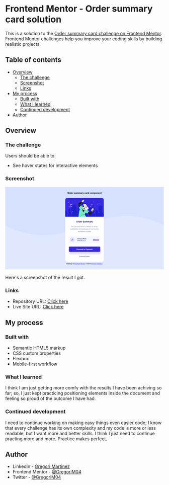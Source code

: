 # Frontend Mentor - Order summary card solution

This is a solution to the [Order summary card challenge on Frontend Mentor](https://www.frontendmentor.io/challenges/order-summary-component-QlPmajDUj). Frontend Mentor challenges help you improve your coding skills by building realistic projects. 


## Table of contents

- [Overview](#overview)
  - [The challenge](#the-challenge)
  - [Screenshot](#screenshot)
  - [Links](#links)
- [My process](#my-process)
  - [Built with](#built-with)
  - [What I learned](#what-i-learned)
  - [Continued development](#continued-development)
- [Author](#author)


## Overview

### The challenge

Users should be able to:

- See hover states for interactive elements

### Screenshot

![](./images/screenshot.png)

Here's a screenshot of the result I got.

### Links

- Repository URL: [Click here](https://github.com/GregoriM04/order-summary-component.git)
- Live Site URL: [Click here](https://your-live-site-url.com)


## My process

### Built with

- Semantic HTML5 markup
- CSS custom properties
- Flexbox
- Mobile-first workflow

### What I learned

I think I am just getting more comfy with the results I have been achiving so far; so, I just kept practicing positioning elements inside the document and feeling so proud of the outcome I have had.

### Continued development

I need to continue working on making easy things even easier code; I know that every challenge has its own complexity and my code is more or less readable, but I want more and better skills. I think I just need to continue practing more and more. Practice makes perfect.


## Author

- LinkedIn - [Gregori Martinez](https://www.linkedin.com/in/gregorim04/)
- Frontend Mentor - [@GregoriM04](https://www.frontendmentor.io/profile/GregoriM04)
- Twitter - [@GregoriM04](https://twitter.com/GregoriM04)